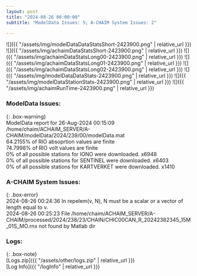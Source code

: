 ```yaml
---
layout: post
title: "2024-08-26 00:00:00"
subtitle: "ModelData Issues: 5; A-CHAIM System Issues: 2"

---
```


![]({{ "/assets/img/modelDataDataStatsShort-2423900.png" | relative_url }})
![]({{ "/assets/img/achaimDataStatsShort-2423900.png" | relative_url }})
![]({{ "/assets/img/achaimDataStatsLong00-2423900.png" | relative_url }})
![]({{ "/assets/img/achaimDataStatsLong01-2423900.png" | relative_url }})
![]({{ "/assets/img/achaimDataStatsLong02-2423900.png" | relative_url }})
![]({{ "/assets/img/modelDataDataStats-2423900.png" | relative_url }})
![]({{ "/assets/img/modelDataStationStats-2423900.png" | relative_url }})
![]({{ "/assets/img/achaimRunTime-2423900.png" | relative_url }})


### ModelData Issues:  
  
{: .box-warning}  
 ModelData report for 26-Aug-2024 00:15:09   
 /home/chaim/ACHAIM_SERVER/A-CHAIM/modelData/2024/239/00/modelData.mat   
 64.2155% of RIO absoprtion values are finite   
 74.7998% of RIO volt values are finite   
 0% of all possible stations for IONO were downloaded. x6948   
 0% of all possible stations for SENTINEL were downloaded. x6403   
 0% of all possible stations for KARTVERKET were downloaded. x1410   
  
### A-CHAIM System Issues:  
  
{: .box-error}  
2024-08-26 00:24:36 In repelem(v, N), N must be a scalar or a vector of length equal to v.  
2024-08-26 00:25:23 File /home/chaim/ACHAIM_SERVER/A-CHAIM/processed/2024/238/23/CHAIN/CHIC00CAN_R_20242382345_15M_01S_MO.rnx not found by Matlab dir  

### Logs:  
  
{: .box-note}  
[Logs.zip]({{ "/assets/other/logs.zip" | relative_url }})  
[Log Info]({{ "/logInfo" | relative_url }})  
